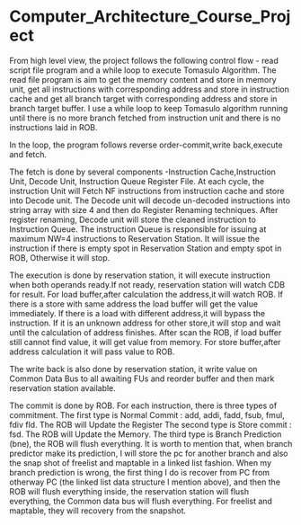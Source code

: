 # Computer_Architecture_Course_Project
From high level view, the project follows the following control flow - read script file program and a while loop to execute Tomasulo Algorithm.
The read file program is aim to get the memory content and store in memory unit, get all instructions with corresponding address and store in instruction cache 
and get all branch target with corresponding address and store in branch target buffer.
I use a while loop to keep Tomasulo algorithm running until there is no more branch fetched from instruction unit and there is no instructions laid in ROB.

In the loop, the program follows reverse order-commit,write back,execute and fetch.

The fetch is done by several components -Instruction Cache,Instruction Unit, Decode Unit, Instruction Queue Register File.
At each cycle, the instruction Unit will Fetch NF instructions from instruction cache and store into Decode unit. 
The Decode unit will decode un-decoded instructions into string array with size 4 and then do Register Renaming techniques.
After register renaming, Decode unit will store the cleaned instruction to Instruction Queue.
The instruction Queue is responsible for issuing at maximum NW=4 instructions to Reservation Station. 
It will issue the instruction if there is empty spot in Reservation Station and empty spot in ROB, Otherwise it will stop.

The execution is done by reservation station, it will execute instruction when both operands ready.If not ready, reservation station will watch CDB for result.
For load buffer,after calculation the address,it will watch ROB. 
If there is a store with same address the load buffer will get the value immediately. 
If there is a load with different address,it will bypass the instruction. 
If it is an unknown address for other store,it will stop and wait until the calculation of address finishes.
After scan the ROB, if load buffer still cannot find value, it will get value from memory.
For store buffer,after address calculation it will pass value to ROB.

The write back is also done by reservation station, it write value on Common Data Bus to all awaiting FUs and reorder buffer and then mark reservation station available.

The commit is done by ROB. For each instruction, there is three types of commitment.
The first type is Normal Commit : add, addi, fadd, fsub, fmul, fdiv fld. The ROB will Update the Register
The second type is Store commit : fsd. The ROB will Update the Memory.
The third type is Branch Prediction (bne), the ROB will flush everything. 
It is worth to mention that, when branch predictor make its prediction, I will store the pc for another branch and also the snap shot of freelist and maptable in a linked list fashion.
When my branch prediction is wrong, the first thing I do is recover from PC from otherway PC (the linked list data structure I mention above),
and then the ROB will flush everything inside, the reservation station will flush everything, the Common data bus will flush everything.
For freelist and maptable, they will recovery from the snapshot.







